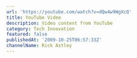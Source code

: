 ```yaml
---
url: 'https://youtube.com/watch?v=dQw4w9WgXcQ'
title: YouTube Video
description: Video content from YouTube
category: Tech Innovation
featured: false
publishedAt: '2009-10-25T06:57:33Z'
channelName: Rick Astley
---
```


